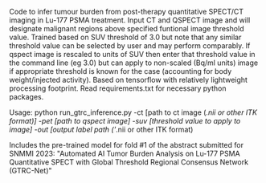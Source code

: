 Code to infer tumour burden from post-therapy quantitative SPECT/CT imaging in Lu-177 PSMA treatment.
Input CT and QSPECT image and will designate malignant regions above specified funtional image threshold value.
Trained based on SUV threshold of 3.0  but note that any similar threshold value can be selected by user and may perform comparably.
If qspect image is rescaled to units of SUV then enter that threshold value in the command line (eg 3.0) but can apply to non-scaled (Bq/ml units) image if appropriate threshold is known for the case (accounting for body weight/injected activity). Based on tensorflow with relatively lightweight processing footprint. Read requirements.txt for necessary python packages.

Usage:
python run_gtrc_inference.py -ct [path to ct image (*.nii or other ITK format)] -pet [path to qspect image] -suv [threshold value to apply to image] -out [output label path ('*.nii or other ITK format)

Includes the pre-trained model for fold #1 of the abstract submitted for SNMMI 2023: "Automated AI Tumor Burden Analysis on Lu-177 PSMA Quantitative SPECT with Global Threshold Regional Consensus Network (GTRC-Net)"
